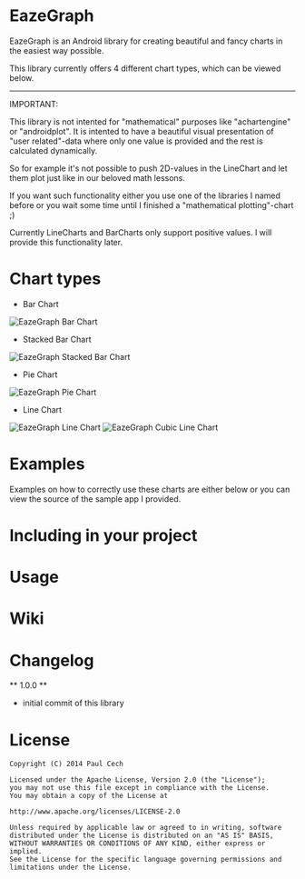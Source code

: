 EazeGraph
=========

EazeGraph is an Android library for creating beautiful and fancy charts in the easiest way possible.

This library currently offers 4 different chart types, which can be viewed below.

__________
IMPORTANT:

This library is not intented for "mathematical" purposes like "achartengine" or "androidplot". It is intented to have a beautiful visual presentation of "user related"-data where only one value is provided and the rest is calculated dynamically.

So for example it's not possible to push 2D-values in the LineChart and let them plot just like in our beloved math lessons.

If you want such functionality either you use one of the libraries I named before or you wait some time until I finished a "mathematical plotting"-chart ;)

Currently LineCharts and BarCharts only support positive values. I will provide this functionality later.

Chart types
===========

- Bar Chart

![EazeGraph Bar Chart][5]

- Stacked Bar Chart

![EazeGraph Stacked Bar Chart][6]

- Pie Chart

![EazeGraph Pie Chart][7]


- Line Chart

![EazeGraph Line Chart][8]
![EazeGraph Cubic Line Chart][9]


Examples
========

Examples on how to correctly use these charts are either below or you can view the source of the sample app I provided.

Including in your project
=========================

Usage
=====

Wiki
====

Changelog
=========

** 1.0.0 **
* initial commit of this library

License
=======

    Copyright (C) 2014 Paul Cech

    Licensed under the Apache License, Version 2.0 (the "License");
    you may not use this file except in compliance with the License.
    You may obtain a copy of the License at
 
    http://www.apache.org/licenses/LICENSE-2.0
 
    Unless required by applicable law or agreed to in writing, software
    distributed under the License is distributed on an "AS IS" BASIS,
    WITHOUT WARRANTIES OR CONDITIONS OF ANY KIND, either express or implied.
    See the License for the specific language governing permissions and
    limitations under the License.

[5]: https://raw.github.com/blackfizz/EazeGraph/master/imagery/bar_chart.png
[6]: https://raw.github.com/blackfizz/EazeGraph/master/imagery/stacked_bar_chart.png
[7]: https://raw.github.com/blackfizz/EazeGraph/master/imagery/pie_chart.png
[8]: https://raw.github.com/blackfizz/EazeGraph/master/imagery/line_chart.png
[9]: https://raw.github.com/blackfizz/EazeGraph/master/imagery/cubic_line_chart.png
